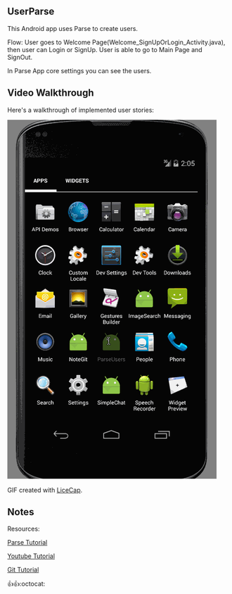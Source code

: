 ## UserParse
This Android app uses Parse to create users.

Flow:
User goes to Welcome Page(Welcome_SignUpOrLogin_Activity.java), then user can Login or SignUp.
User is able to go to Main Page and SignOut. 

In Parse App core settings you can see the users. 

## Video Walkthrough 

Here's a walkthrough of implemented user stories:

<img src='https://github.com/AndreSand/UserParse/blob/master/ParseUsers.gif' title='Video Walkthrough' width='' alt='Video Walkthrough' />

GIF created with [LiceCap](http://www.cockos.com/licecap/).

## Notes
Resources:

[Parse Tutorial](https://www.parse.com/tutorials/anywall-android)

[Youtube Tutorial](https://www.youtube.com/watch?v=B_FM9cggf8M)

[Git Tutorial](http://andressjsu.blogspot.com/2015/07/git-tutorials.html)


:thumbsup::thumbsup::octocat: